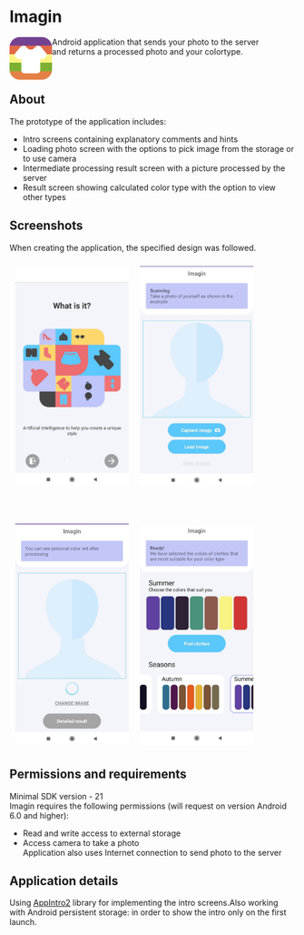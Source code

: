 # Imagin

<img src="/app/src/main/res/mipmap-hdpi/icon.png" align="left"
width="75" hspace="0" vspace="0"> 
Android application that sends your photo to the server  
and returns a processed photo and your colortype.
<br />
<br />
<br />

## About

The prototype of the application includes:
- Intro screens containing explanatory comments and hints
- Loading photo screen with the options to pick image from the storage or to use camera
- Intermediate processing result screen with a picture processed by the server
- Result screen showing calculated color type with the option to view other types

## Screenshots
When creating the application, the specified design was followed. 

[<img src="/screenshots/intro.jpg" align="left"
width="200"
    hspace="10" vspace="10">]("/screenshots/intro.jpg")
    
[<img src="/screenshots/findimage.jpg" align="center"
width="200"
    hspace="10" vspace="10">]("/screenshots/findimage.jpg")
    
<br />    
    
[<img src="/screenshots/sending.jpg" align="left"
width="200"
    hspace="10" vspace="10">]("/screenshots/sending.jpg")
    
[<img src="/screenshots/result.jpg" align="center"
width="200"
    hspace="10" vspace="10">]("/screenshots/result.jpg")

## Permissions and requirements
Minimal SDK version - 21  
Imagin requires the following permissions (will request on version Android 6.0 and higher):
- Read and write access to external storage
- Access camera to take a photo  
Application also uses Internet connection to send photo to the server

## Application details
Using [AppIntro2](https://github.com/AppIntro/AppIntro) library for implementing the intro screens.Also working with Android persistent storage: in order to show the intro only on the first launch.  










